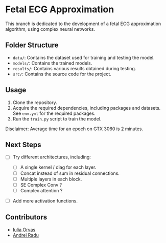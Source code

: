 # Fetal ECG Approximation
This branch is dedicated to the development of a fetal ECG approximation algorithm, using complex neural networks.

## Folder Structure
- `data/`: Contains the dataset used for training and testing the model.
- `models/`: Contains the trained models.
- `results/`: Contains various results obtained during testing.
- `src/`: Contains the source code for the project.

## Usage
1. Clone the repository.
2. Acquire the required dependencies, including packages and datasets. See `env.yml` for the required packages.
3. Run the `train.py` script to train the model.

Disclaimer: Average time for an epoch on GTX 3060 is 2 minutes.

## Next Steps
- [ ] Try different architectures, including:
    - [ ] A single kernel / diag for each layer.
    - [ ] Concat instead of sum in residual connections.
    - [ ] Multiple layers in each block.
    - [ ] SE Complex Conv ?
    - [ ] Complex attention ?

- [ ] Add more activation functions.


## Contributors
- [Iulia Orvas](https://github.com/Iulia-Alex)
- [Andrei Radu](https://github.com/andrei-radu)
